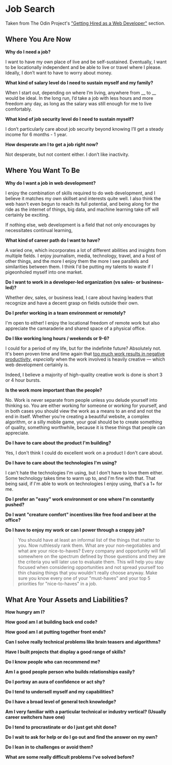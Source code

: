 # Job Search

Taken from The Odin Project's ["Getting Hired as a Web Developer"](http://www.theodinproject.com/getting-hired-as-a-web-developer) section.

## Where You Are Now

**Why do I need a job?**

I want to have my own place of live and be self-sustained. Eventually, I want to be locationally independent and be able to live or travel where I please. Ideally, I don’t want to have to worry about money.

**What kind of salary level do I need to sustain myself and my family?**

When I start out, depending on where I’m living, anywhere from __ to __ would be ideal. In the long run, I’d take a job with less hours and more freedom any day, as long as the salary was still enough for me to live comfortably.

**What kind of job security level do I need to sustain myself?**

I don’t particularly care about job security beyond knowing I’ll get a steady income for 6 months - 1 year.

**How desperate am I to get a job right now?**

Not desperate, but not content either. I don’t like inactivity.

## Where You Want To Be

**Why do I want a job in web development?**

I enjoy the combination of skills required to do web development, and I believe it matches my own skillset and interests quite well. I also think the web hasn't even begun to reach its full potential, and being along for the ride as the internet of things, big data, and machine learning take off will certainly be exciting.

If nothing else, web development is a field that not only encourages by necessitates continual learning, 

**What kind of career path do I want to have?**

A varied one, which incorporates a lot of different abilities and insights from multiple fields. I enjoy journalism, media, technology, travel, and a host of other things, and the more I enjoy them the more I see parallels and similarities between them. I think I'd be putting my talents to waste if I pigeonholed myself into one market.

**Do I want to work in a developer-led organization (vs sales- or business-led)?**

Whether dev, sales, or business lead, I care about having leaders that recognize and have a decent grasp on fields outside their own.

**Do I prefer working in a team environment or remotely?**

I'm open to either! I enjoy the locational freedom of remote work but also appreciate the camaraderie and shared space of a physical office.

**Do I like working long hours / weekends or 9-6?**

I could for a period of my life, but for the indefinite future? Absolutely not. It's been proven time and time again that [too much work results in negative productivity,](http://lengstorf.com/overtime-hurts-productivity/?utm_source=medium-com&utm_medium=negative-productivity&utm_campaign=overkill-cult) *especially* when the work involved is heavily creative — which web development certainly is.

Indeed, I believe a majority of high-quality creative work is done is short 3 or 4 hour bursts. 

**Is the work more important than the people?**

No. Work is never separate from people unless you delude yourself into thinking so. You are either working for someone or working for yourself, and in both cases you should view the work as a means to an end and not the end in itself. Whether you're creating a beautiful website, a complex algorithm, or a silly mobile game, your goal should be to create something of quality, something worthwhile, because it is these things that people can appreciate.

**Do I have to care about the product I'm building?**

Yes, I don't think I could do excellent work on a product I don't care about.

**Do I have to care about the technologies I'm using?**

I can't hate the technologies I'm using, but I don't have to love them either. Some technology takes time to warm up to, and I'm fine with that. That being said, if I'm able to work on technologies I enjoy using, that's a 1+ for me.

**Do I prefer an "easy" work environment or one where I'm constantly pushed?**

**Do I want "creature comfort" incentives like free food and beer at the office?**

**Do I have to enjoy my work or can I power through a crappy job?**

> You should have at least an informal list of the things that matter to you. Now ruthlessly rank them. What are your non-negotiables and what are your nice-to-haves? Every company and opportunity will fall somewhere on the spectrum defined by those questions and they are the criteria you will later use to evaluate them. This will help you stay focused when considering opportunities and not spread yourself too thin chasing things that you wouldn't really choose anyway.
> Make sure you know every one of your "must-haves" and your top 5 priorities for "nice-to-haves" in a job.

## What Are Your Assets and Liabilities?

**How hungry am I?**

**How good am I at building back end code?**

**How good am I at putting together front ends?**

**Can I solve really technical problems like brain teasers and algorithms?**

**Have I built projects that display a good range of skills?**

**Do I know people who can recommend me?**

**Am I a good people person who builds relationships easily?**

**Do I portray an aura of confidence or act shy?**

**Do I tend to undersell myself and my capabilities?**

**Do I have a broad level of general tech knowledge?**

**Am I very familiar with a particular technical or industry vertical? (Usually career switchers have one)**

**Do I tend to procrastinate or do I just get shit done?**

**Do I wait to ask for help or do I go out and find the answer on my own?**

**Do I lean in to challenges or avoid them?**

**What are some really difficult problems I've solved before?**
